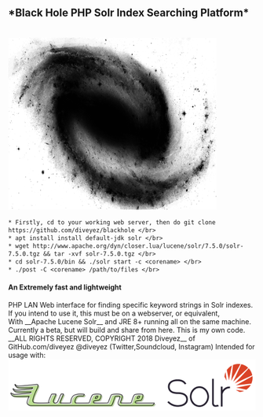 <h2>*Black Hole PHP Solr Index Searching Platform*</p></h2></br>
<img src="images/blackhole.png" height="350" width="425"></img></br>

```
* Firstly, cd to your working web server, then do git clone https://github.com/diveyez/blackhole </br>
* apt install install default-jdk solr </br>
* wget http://www.apache.org/dyn/closer.lua/lucene/solr/7.5.0/solr-7.5.0.tgz && tar -xvf solr-7.5.0.tgz </br>
* cd solr-7.5.0/bin && ./solr start -c <corename> </br>
* ./post -C <corename> /path/to/files </br>
```

<h4>An Extremely fast and lightweight</h4> PHP LAN Web interface for finding specific keyword strings in Solr indexes.</br>
If you intend to use it, this must be on a webserver, or equivalent,</br>
With __Apache Lucene Solr__ and JRE 8+ running all on the same machine.</br>
Currently a beta, but will build and share from here. This is my own code.</br>
__ALL RIGHTS RESERVED, COPYRIGHT 2018 Diveyez__ of <a href="https://r2nhosting.com/"></a></br>
GitHub.com/diveyez @diveyez (Twitter,Soundcloud, Instagram)
Intended for usage with:
<a href="lucene.apache.org/solr"><img src="images/solr.png"></img></a>
